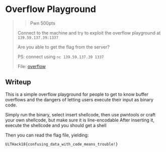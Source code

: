 # Overflow Playground

> > Pwn 500pts
> 
> Connect to the machine and try to exploit the overflow playground at `139.59.137.39:1337`
> 
> Are you able to get the flag from the server?
> 
> PS: connect using `nc 139.59.137.39 1337`
> 
> File: [overflow](./overflow)

## Writeup

This is a simple overflow playground for people to get to know buffer overflows and the dangers of
letting users execute their input as binary code.

Simply run the binary, select insert shellcode, then use pwntools or craft your own shellcode, but make sure it is line-encodable
After inserting it, execute the shellcode and you should get a shell

Then you can read the flag file, yielding:

```
UiTHack18{confusing_data_with_code_means_trouble!}
```
